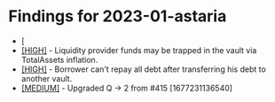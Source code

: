 # Findings for 2023-01-astaria 

- [
- [[HIGH]]([HIGH]-Liquidity_provider_funds_may_be_trapped_in_the_vault_via_TotalAssets_inflation./README.md) - Liquidity provider funds may be trapped in the vault via TotalAssets inflation.
- [[HIGH]]([HIGH]-Borrower_can't_repay_all_debt_after_transferring_his_debt_to_another_vault./README.md) - Borrower can't repay all debt after transferring his debt to another vault.
- [[MEDIUM]]([MEDIUM]-Upgraded_Q_->_2_from_#415_[1677231136540]/README.md) - Upgraded Q -> 2 from #415 [1677231136540]
